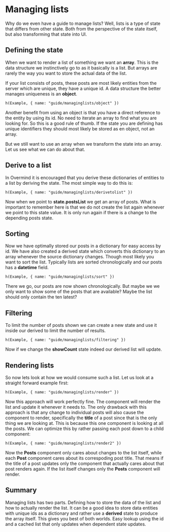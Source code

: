 # Managing lists

Why do we even have a guide to manage lists? Well, lists is a type of state that differs from other state. Both from the perspective of the state itself, but also transforming that state into UI. 

## Defining the state
When we want to render a list of something we want an **array**. This is the data structure we instinctively go to as it basically is a list. But arrays are rarely the way you want to store the actual data of the list. 

If your list consists of posts, these posts are most likely entities from the server which are unique, they have a unique id. A data structure the better manages uniqueness is an **object**.

```marksy
h(Example, { name: "guide/managinglists/object" })
```

Another benefit from using an object is that you have a direct reference to the entity by using its id. No need to iterate an array to find what you are looking for. So this is a good rule of thumb. If the state you are defining has unique identifiers they should most likely be stored as en object, not an array.

But we still want to use an array when we transform the state into an array. Let us see what we can do about that.

## Derive to a list
In Overmind it is encouraged that you derive these dictionaries of entities to a list by deriving the state. The most simple way to do this is:

```marksy
h(Example, { name: "guide/managinglists/derivetolist" })
```

Now when we point to **state.postsList** we get an array of posts. What is important to remember here is that we do not create the list again whenever we point to this state value. It is only run again if there is a change to the depending posts state.

## Sorting

Now we have optimally stored our posts in a dictionary for easy access by id. We have also created a derived state which converts this dictionary to an array whenever the source dictionary changes. Though most likely you want to sort the list. Typically lists are sorted chronologically and our posts has a **datetime** field.

```marksy
h(Example, { name: "guide/managinglists/sort" })
```

There we go, our posts are now shown chronologically. But maybe we we only want to show some of the posts that are available? Maybe the list should only contain the ten latest?

## Filtering

To limit the number of posts shown we can create a new state and use it inside our derived to limit the number of results.

```marksy
h(Example, { name: "guide/managinglists/filtering" })
```

Now if we change the **showCount** state indeed our derived list will update.

## Rendering lists

So now lets look at how we would consume such a list. Let us look at a straight forward example first:

```marksy
h(Example, { name: "guide/managinglists/render" })
```

Now this approach will work perfectly fine. The component will render the list and update it whenever it needs to. The only drawback with this approach is that any change to individual posts will also cause the component to render, specifically the **title** of a post since that is the only thing we are looking at. This is because this one component is looking at all the posts. We can optimize this by rather passing each post down to a child component:

```marksy
h(Example, { name: "guide/managinglists/render2" })
```

Now the **Posts** component only cares about changes to the list itself, while each **Post** component cares about its correspoding post title. That means if the title of a post updates only the component that actually cares about that post renders again. If the list itself changes only the **Posts** component will render.

## Summary

Managing lists has two parts. Defining how to store the data of the list and how to actually render the list. It can be a good idea to store data entities with unique ids as a dictionary and rather use a **derived** state to produce the array itself. This gives you best of both worlds. Easy lookup using the id and a cached list that only updates when dependent state updates.